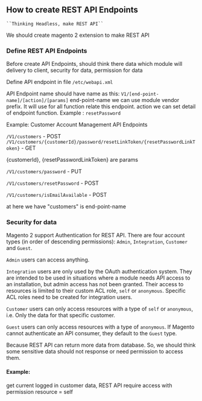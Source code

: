 ## How to create REST API Endpoints

    ``Thinking Headless, make REST API``

We should create magento 2 extension to make REST API

### Define REST API Endpoints

Before create API Endpoints, should think there data which module will delivery to client, security for data, permission for data

Define API endpoint in file ``/etc/webapi.xml``

API Endpoint name should have name as this: ``V1/[end-point-name]/[action]/[params]``
end-point-name we can use module vendor prefix. It will use for all function relate this endpoint.
action we can set detail of endpoint function. Example : ``resetPassword``

Example: Customer Account Management API Endpoints

``/V1/customers`` - POST
``/V1/customers/{customerId}/password/resetLinkToken/{resetPasswordLinkToken}`` - GET

{customerId}, {resetPasswordLinkToken} are params

``/V1/customers/password`` - PUT

``/V1/customers/resetPassword`` - POST

``/V1/customers/isEmailAvailable`` - POST

at here we have "customers" is end-point-name

### Security for data

Magento 2 support Authentication for REST API. There are four account types (in order of descending permissions): `Admin`, `Integration`, `Customer` and `Guest`.

`Admin` users can access anything.

`Integration` users are only used by the OAuth authentication system. They are intended to be used in situations where a module needs API access to an installation, but admin access has not been granted. Their access to resources is limited to their custom ACL role, `self` or `anonymous`. Specific ACL roles need to be created for integration users.

`Customer` users can only access resources with a type of `self` or `anonymous`, i.e. Only the data for that specific customer.

`Guest` users can only access resources with a type of `anonymous`. If Magento cannot authenticate an API consumer, they default to the `Guest` type.


Because REST API can return more data from database. So, we should think some sensitive data should not response or need permission to access them.

#### Example:

get current logged in customer data, REST API require access with permission resource = self